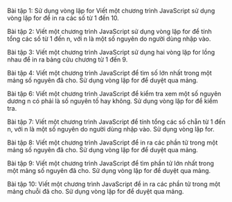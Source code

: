 Bài tập 1: Sử dụng vòng lặp for
Viết một chương trình JavaScript sử dụng vòng lặp for để in ra các số từ 1 đến 10.

Bài tập 2: Viết một chương trình JavaScript sử dụng vòng lặp for để tính tổng các số từ 1 đến n, với n là một số nguyên do người dùng nhập vào.

Bài tập 3:  Viết một chương trình JavaScript sử dụng hai vòng lặp for lồng nhau để in ra bảng cửu chương từ 1 đến 9.

Bài tập 4:  Viết một chương trình JavaScript để tìm số lớn nhất trong một mảng số nguyên đã cho. Sử dụng vòng lặp for để duyệt qua mảng.

   

Bài tập 6: Viết một chương trình JavaScript để kiểm tra xem một số nguyên dương n có phải là số nguyên tố hay không. Sử dụng vòng lặp for để kiểm tra.

Bài tập 7: Viết một chương trình JavaScript để tính tổng các số chẵn từ 1 đến n, với n là một số nguyên do người dùng nhập vào. Sử dụng vòng lặp for.

Bài tập 8: Viết một chương trình JavaScript để in ra các phần tử trong một mảng số nguyên đã cho. Sử dụng vòng lặp for để duyệt qua mảng.

Bài tập 9: Viết một chương trình JavaScript để tìm phần tử lớn nhất trong một mảng số nguyên đã cho. Sử dụng vòng lặp for để duyệt qua mảng.

Bài tập 10: Viết một chương trình JavaScript để in ra các phần tử trong một mảng chuỗi đã cho. Sử dụng vòng lặp for để duyệt qua mảng.
